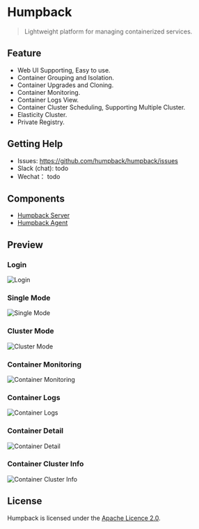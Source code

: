 # Humpback

> Lightweight platform for managing containerized services.

## Feature

* Web UI Supporting, Easy to use.
* Container Grouping and Isolation.
* Container Upgrades and Cloning.
* Container Monitoring.
* Container Logs View.
* Container Cluster Scheduling, Supporting Multiple Cluster.
* Elasticity Cluster.
* Private Registry.

## Getting Help

- Issues: https://github.com/humpback/humpback/issues
- Slack (chat): todo
- Wechat： todo

## Components

* [Humpback Server](https://github.com/humpback/humpback-server)
* [Humpback Agent](https://github.com/humpback/humpback-agent)

## Preview

### Login   

![Login](https://humpback.github.io/humpback/_media/humpback-web.png)

### Single Mode
![Single Mode](https://humpback.github.io/humpback/_media/single-mode-ui.png)

### Cluster Mode
![Cluster Mode](https://humpback.github.io/humpback/_media/cluster-mode-ui.png)

### Container Monitoring
![Container Monitoring](https://humpback.github.io/humpback/_media/container-monitor.png)

### Container Logs
![Container Logs](https://humpback.github.io/humpback/_media/container-logs.png)

### Container Detail
![Container Detail](https://humpback.github.io/humpback/_media/container-single-info.png)

### Container Cluster Info
![Container Cluster Info](https://humpback.github.io/humpback/_media/container-cluster-info.png)

## License

Humpback is licensed under the [Apache Licence 2.0](http://www.apache.org/licenses/LICENSE-2.0.html).   
